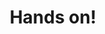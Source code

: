---
title: Hands on!
description: If you learn best by doing, start with the tutorials for first hand experience building your own blockchain from a template.
link: /quick-start/
order: 2
image: "../media/images/hands-on.png"
bodyLinkOneTitle: Build a local blockchain
bodyLinkOneURL: /tutorials/get-started/build-local-blockchain/
bodyLinkTwoTitle: Simulate a network
bodyLinkTwoURL: /tutorials/get-started/simulate-network/
bodyLinkThreeTitle: Add a pallet
bodyLinkThreeURL: /tutorials/work-with-pallets/add-a-pallet/
---
